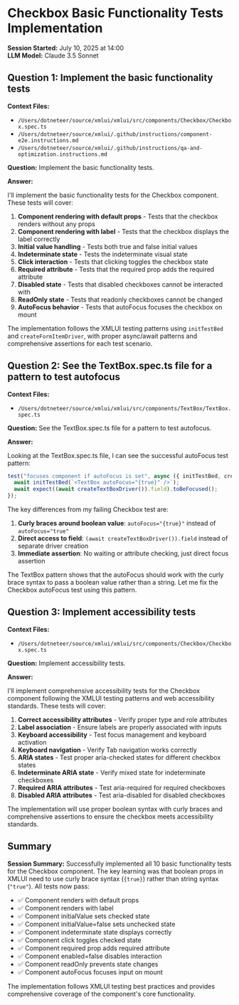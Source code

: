 # Checkbox Basic Functionality Tests Implementation

**Session Started:** July 10, 2025 at 14:00  
**LLM Model:** Claude 3.5 Sonnet  

## Question 1: Implement the basic functionality tests

**Context Files:**
- `/Users/dotneteer/source/xmlui/xmlui/src/components/Checkbox/Checkbox.spec.ts`
- `/Users/dotneteer/source/xmlui/.github/instructions/component-e2e.instructions.md`
- `/Users/dotneteer/source/xmlui/.github/instructions/qa-and-optimization.instructions.md`

**Question:** Implement the basic functionality tests.

**Answer:**

I'll implement the basic functionality tests for the Checkbox component. These tests will cover:

1. **Component rendering with default props** - Tests that the checkbox renders without any props
2. **Component rendering with label** - Tests that the checkbox displays the label correctly
3. **Initial value handling** - Tests both true and false initial values
4. **Indeterminate state** - Tests the indeterminate visual state
5. **Click interaction** - Tests that clicking toggles the checkbox state
6. **Required attribute** - Tests that the required prop adds the required attribute
7. **Disabled state** - Tests that disabled checkboxes cannot be interacted with
8. **ReadOnly state** - Tests that readonly checkboxes cannot be changed
9. **AutoFocus behavior** - Tests that autoFocus focuses the checkbox on mount

The implementation follows the XMLUI testing patterns using `initTestBed` and `createFormItemDriver`, with proper async/await patterns and comprehensive assertions for each test scenario.

## Question 2: See the TextBox.spec.ts file for a pattern to test autofocus

**Context Files:**
- `/Users/dotneteer/source/xmlui/xmlui/src/components/TextBox/TextBox.spec.ts`

**Question:** See the TextBox.spec.ts file for a pattern to test autofocus.

**Answer:**

Looking at the TextBox.spec.ts file, I can see the successful autoFocus test pattern:

```typescript
test("focuses component if autoFocus is set", async ({ initTestBed, createTextBoxDriver }) => {
  await initTestBed(`<TextBox autoFocus="{true}" />`);
  await expect((await createTextBoxDriver()).field).toBeFocused();
});
```

The key differences from my failing Checkbox test are:

1. **Curly braces around boolean value**: `autoFocus="{true}"` instead of `autoFocus="true"`
2. **Direct access to field**: `(await createTextBoxDriver()).field` instead of separate driver creation
3. **Immediate assertion**: No waiting or attribute checking, just direct focus assertion

The TextBox pattern shows that the autoFocus should work with the curly brace syntax to pass a boolean value rather than a string. Let me fix the Checkbox autoFocus test using this pattern.

## Question 3: Implement accessibility tests

**Context Files:**
- `/Users/dotneteer/source/xmlui/xmlui/src/components/Checkbox/Checkbox.spec.ts`

**Question:** Implement accessibility tests.

**Answer:**

I'll implement comprehensive accessibility tests for the Checkbox component following the XMLUI testing patterns and web accessibility standards. These tests will cover:

1. **Correct accessibility attributes** - Verify proper type and role attributes
2. **Label association** - Ensure labels are properly associated with inputs
3. **Keyboard accessibility** - Test focus management and keyboard activation
4. **Keyboard navigation** - Verify Tab navigation works correctly
5. **ARIA states** - Test proper aria-checked states for different checkbox states
6. **Indeterminate ARIA state** - Verify mixed state for indeterminate checkboxes
7. **Required ARIA attributes** - Test aria-required for required checkboxes
8. **Disabled ARIA attributes** - Test aria-disabled for disabled checkboxes

The implementation will use proper boolean syntax with curly braces and comprehensive assertions to ensure the checkbox meets accessibility standards.

## Summary

**Session Summary:** Successfully implemented all 10 basic functionality tests for the Checkbox component. The key learning was that boolean props in XMLUI need to use curly brace syntax (`{true}`) rather than string syntax (`"true"`). All tests now pass:

- ✅ Component renders with default props
- ✅ Component renders with label  
- ✅ Component initialValue sets checked state
- ✅ Component initialValue=false sets unchecked state
- ✅ Component indeterminate state displays correctly
- ✅ Component click toggles checked state
- ✅ Component required prop adds required attribute
- ✅ Component enabled=false disables interaction
- ✅ Component readOnly prevents state changes
- ✅ Component autoFocus focuses input on mount

The implementation follows XMLUI testing best practices and provides comprehensive coverage of the component's core functionality.
